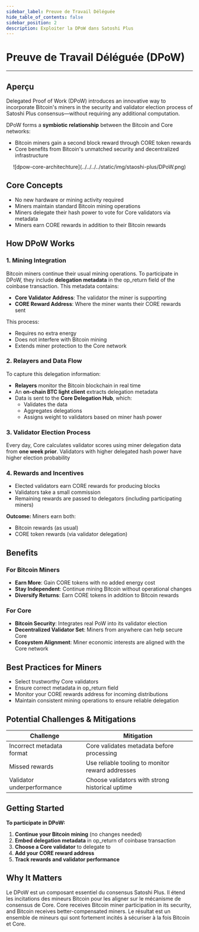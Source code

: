 ```yaml
---
sidebar_label: Preuve de Travail Déléguée
hide_table_of_contents: false
sidebar_position: 2
description: Exploiter la DPoW dans Satoshi Plus
---
```


# Preuve de Travail Déléguée (DPoW)

---

## Aperçu

Delegated Proof of Work (DPoW) introduces an innovative way to incorporate Bitcoin's miners in the security and validator election process of Satoshi Plus consensus—without requiring any additional computation.

DPoW forms a **symbiotic relationship** between the Bitcoin and Core networks:

- Bitcoin miners gain a second block reward through CORE token rewards
- Core benefits from Bitcoin's unmatched security and decentralized infrastructure

<p align="center">
![dpow-core-architechture](../../../../static/img/staoshi-plus/DPoW.png)
</p>

## Core Concepts

- No new hardware or mining activity required
- Miners maintain standard Bitcoin mining operations
- Miners delegate their hash power to vote for Core validators via metadata
- Miners earn CORE rewards in addition to their Bitcoin rewards

## How DPoW Works

### 1. Mining Integration

Bitcoin miners continue their usual mining operations. To participate in DPoW, they include **delegation metadata** in the op_return field of the coinbase transaction. This metadata contains:

- **Core Validator Address**: The validator the miner is supporting
- **CORE Reward Address**: Where the miner wants their CORE rewards sent

This process:

- Requires no extra energy
- Does not interfere with Bitcoin mining
- Extends miner protection to the Core network

### 2. Relayers and Data Flow

To capture this delegation information:

- **Relayers** monitor the Bitcoin blockchain in real time
- An **on-chain BTC light client** extracts delegation metadata
- Data is sent to the **Core Delegation Hub**, which:
  - Validates the data
  - Aggregates delegations
  - Assigns weight to validators based on miner hash power

### 3. Validator Election Process

Every day, Core calculates validator scores using miner delegation data from **one week prior**. Validators with higher delegated hash power have higher election probability

### 4. Rewards and Incentives

- Elected validators earn CORE rewards for producing blocks
- Validators take a small commission
- Remaining rewards are passed to delegators (including participating miners)

**Outcome:** Miners earn both:

- Bitcoin rewards (as usual)
- CORE token rewards (via validator delegation)

## Benefits

### For Bitcoin Miners

- **Earn More**: Gain CORE tokens with no added energy cost
- **Stay Independent**: Continue mining Bitcoin without operational changes
- **Diversify Returns**: Earn CORE tokens in addition to Bitcoin rewards

### For Core

- **Bitcoin Security**: Integrates real PoW into its validator election
- **Decentralized Validator Set**: Miners from anywhere can help secure Core
- **Ecosystem Alignment**: Miner economic interests are aligned with the Core network

## Best Practices for Miners

- Select trustworthy Core validators
- Ensure correct metadata in op_return field
- Monitor your CORE rewards address for incoming distributions
- Maintain consistent mining operations to ensure reliable delegation

## Potential Challenges & Mitigations

| **Challenge**              | **Mitigation**                                   |
| -------------------------- | ------------------------------------------------ |
| Incorrect metadata format  | Core validates metadata before processing        |
| Missed rewards             | Use reliable tooling to monitor reward addresses |
| Validator underperformance | Choose validators with strong historical uptime  |

## Getting Started

**To participate in DPoW:**

1. **Continue your Bitcoin mining** (no changes needed)
2. **Embed delegation metadata** in op_return of coinbase transaction
3. **Choose a Core validator** to delegate to
4. **Add your CORE reward address**
5. **Track rewards and validator performance**

## Why It Matters

Le DPoW est un composant essentiel du consensus Satoshi Plus. Il étend les incitations des mineurs Bitcoin pour les aligner sur le mécanisme de consensus de Core. Core receives Bitcoin miner participation in its security, and Bitcoin receives better-compensated miners. Le résultat est un ensemble de mineurs qui sont fortement incités à sécuriser à la fois Bitcoin et Core.
